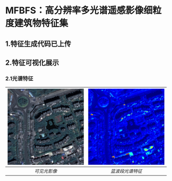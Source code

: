 # MFBFS：高分辨率多光谱遥感影像细粒度建筑物特征集

## 1.特征生成代码已上传

## 2.特征可视化展示

### 2.1光谱特征



![可见光影像](https://github.com/WangZhenqing-RS/MFBFS/blob/main/sample_data/94_rgb.png) | ![蓝波段光谱特征](https://github.com/WangZhenqing-RS/MFBFS/blob/main/sample_data/94_b.png)
:-------------------------:|:-------------------------:
*可见光影像*                | *蓝波段光谱特征*








